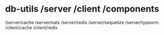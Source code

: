 # db-utils /server /client /components

/server/cache
/server/nats
/server/redis
/server/sequelize
/server/typeorm
/client/cache
/client/redis

